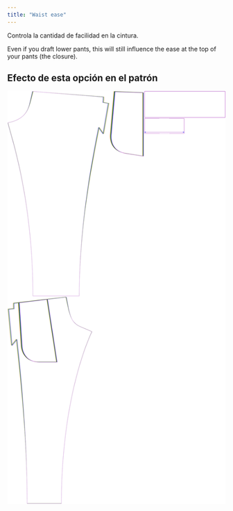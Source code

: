 ```yaml
---
title: "Waist ease"
---
```


Controla la cantidad de facilidad en la cintura.

Even if you draft lower pants, this will still influence the ease at the top of your pants (the closure).

## Efecto de esta opción en el patrón

![Esta imagen muestra el efecto de esta opción superponiendo varias variantes que tienen un valor diferente para esta opción](paco_waistease_sample.svg "Efecto de esta opción en el patrón")
